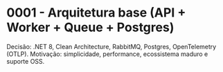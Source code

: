 # 0001 - Arquitetura base (API + Worker + Queue + Postgres)

Decisão: .NET 8, Clean Architecture, RabbitMQ, Postgres, OpenTelemetry (OTLP).
Motivação: simplicidade, performance, ecossistema maduro e suporte OSS.
